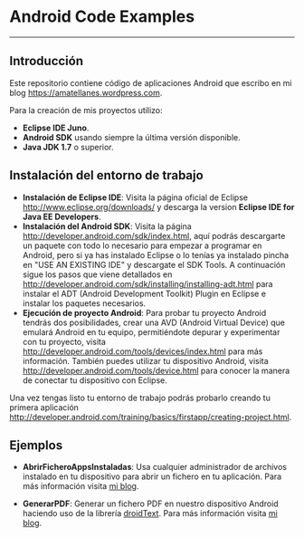 Android Code Examples
=====================

---

Introducción
------------

Este repositorio contiene código de aplicaciones Android que escribo en mi blog 
https://amatellanes.wordpress.com.


Para la creación de mis proyectos utilizo:
* **Eclipse IDE Juno**.
* **Android SDK** usando siempre la última versión disponible.
* **Java JDK 1.7** o superior.

Instalación del entorno de trabajo
----------------------------------

* **Instalación de Eclipse IDE**: Visita la página oficial de Eclipse http://www.eclipse.org/downloads/ y descarga la version __Eclipse IDE for Java EE Developers__.
* **Instalación del Android SDK**: Visita la página http://developer.android.com/sdk/index.html, aquí podrás descargarte un paquete con todo lo necesario para empezar a programar en Android, pero si ya has instalado Eclipse o lo tenías ya instalado pincha en "USE AN EXISTING IDE" y descargate el SDK Tools. A continuación sigue los pasos que viene detallados en http://developer.android.com/sdk/installing/installing-adt.html para instalar el ADT (Android Development Toolkit) Plugin en Eclipse e instalar los paquetes necesarios.
* **Ejecución de proyecto Android**: Para probar tu proyecto Android tendrás dos posibilidades, crear una AVD (Android Virtual Device) que emulará Android en tu equipo, permitiéndote depurar y experimentar con tu proyecto, visita http://developer.android.com/tools/devices/index.html para más información. También puedes utilizar tu dispositivo Android, visita http://developer.android.com/tools/device.html para conocer la manera de conectar tu dispositivo con Eclipse.
 
Una vez tengas listo tu entorno de trabajo podrás probarlo creando tu primera aplicación http://developer.android.com/training/basics/firstapp/creating-project.html.


Ejemplos
--------

*    **AbrirFicheroAppsInstaladas**: Usa cualquier administrador de archivos instalado en tu dispositivo para abrir un fichero en tu aplicación. Para más información visita [mi blog](http://amatellanes.wordpress.com/2013/03/10/abrir-un-fichero-usando-las-aplicaciones-instaladas-en-android/ "Abrir un fichero usando las aplicaciones instaladas en Android | ").

*    **GenerarPDF**: Generar un fichero PDF en nuestro dispositivo Android haciendo uso de la librería [droidText](https://code.google.com/p/droidtext/ " droidtext -
PDF creation on android - Google Project Hosting"). Para más información visita [mi blog](http://amatellanes.wordpress.com/2013/03/13/ejemplo-sencillo-de-creacion-de-un-pdf-en-android/ "Abrir un fichero usando las aplicaciones instaladas en Android | ").
